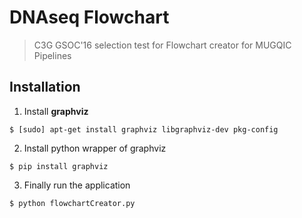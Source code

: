 # DNAseq Flowchart

> C3G GSOC'16 selection test for Flowchart creator for MUGQIC Pipelines

## Installation

1. Install **graphviz**

```
$ [sudo] apt-get install graphviz libgraphviz-dev pkg-config
```

2. Install python wrapper of graphviz

```
$ pip install graphviz
```

3. Finally run the application

```
$ python flowchartCreator.py
```
